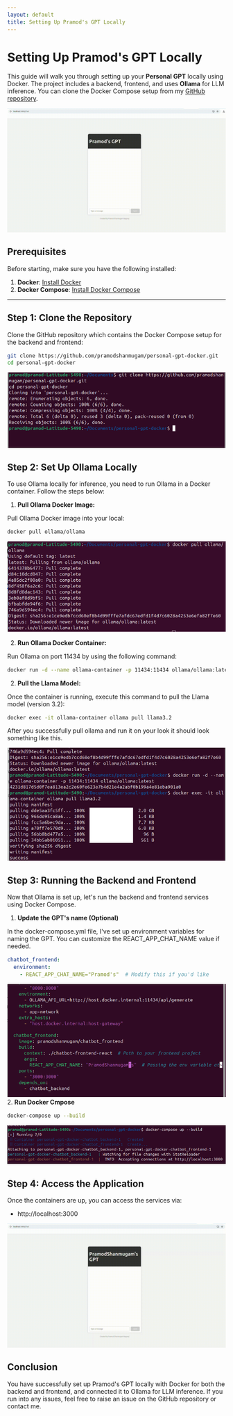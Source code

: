 ```yaml
---
layout: default
title: Setting Up Pramod's GPT Locally
---
```


# Setting Up Pramod's GPT Locally

This guide will walk you through setting up your **Personal GPT** locally using Docker. The project includes a backend, frontend, and uses **Ollama** for LLM inference. You can clone the Docker Compose setup from my [GitHub repository](https://github.com/pramodshanmugam/personal-gpt-docker.git).

![Pramod's GPT](./images/gptpramod.gif)


## Prerequisites

Before starting, make sure you have the following installed:

1. **Docker**: [Install Docker](https://docs.docker.com/get-docker/)
2. **Docker Compose**: [Install Docker Compose](https://docs.docker.com/compose/install/)

---

## Step 1: Clone the Repository

Clone the GitHub repository which contains the Docker Compose setup for the backend and frontend:

```bash
git clone https://github.com/pramodshanmugam/personal-gpt-docker.git
cd personal-gpt-docker
```
![Git Clone Screenshot](./images/gitclone.png)

## Step 2: Set Up Ollama Locally

To use Ollama locally for inference, you need to run Ollama in a Docker container. Follow the steps below:

1. **Pull Ollama Docker Image:**

Pull Ollama Docker image into your local:

```bash
docker pull ollama/ollama
```
![Ollama Pull Screenshot](./images/ollamapull.png)

2. **Run Ollama Docker Container:**

Run Ollama on port 11434 by using the following command:

```bash
docker run -d --name ollama-container -p 11434:11434 ollama/ollama:latest
```

2. **Pull the Llama Model:**

Once the container is running, execute this command to pull the Llama model (version 3.2):

```bash
docker exec -it ollama-container ollama pull llama3.2
```
After you successfully pull ollama and run it on your look it should look something like this.

![Ollama Sucessfull Installed](./images/ollamasuccess.png)

## Step 3: Running the Backend and Frontend

Now that Ollama is set up, let's run the backend and frontend services using Docker Compose.

1. **Update the GPT's name (Optional)**

In the docker-compose.yml file, I've set up environment variables for naming the GPT. You can customize the REACT_APP_CHAT_NAME value if needed.

```yaml
chatbot_frontend:
  environment:
    - REACT_APP_CHAT_NAME="Pramod's"  # Modify this if you'd like
```

![Adding your name to the GPT](./images/changingname.png)
2. **Run Docker Cmpose**

```bash 
docker-compose up --build
```
![Docker Compose Success](./images/dockercompose.png)

## Step 4: Access the Application

Once the containers are up, you can access the services via:

- http://localhost:3000

![Successfully Ran the GPT](./images/gpt.gif)


## Conclusion 

You have successfully set up Pramod's GPT locally with Docker for both the backend and frontend, and connected it to Ollama for LLM inference. If you run into any issues, feel free to raise an issue on the GitHub repository or contact me.


